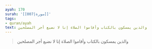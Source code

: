 ```yaml
---
ayah: 170
surah: '[[007|سورة]]'
tags:
- quran/ayah
text: والذين يمسكون بالكتاب وأقاموا الصلاة إنا لا نضيع أجر المصلحين
---
```

> والذين يمسكون بالكتاب وأقاموا الصلاة إنا لا نضيع أجر المصلحين

